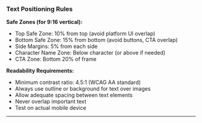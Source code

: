 ### Text Positioning Rules

**Safe Zones (for 9:16 vertical):**

- Top Safe Zone: 10% from top (avoid platform UI overlap)
- Bottom Safe Zone: 15% from bottom (avoid buttons, CTA overlap)
- Side Margins: 5% from each side
- Character Name Zone: Below character (or above if needed)
- CTA Zone: Bottom 20% of frame

**Readability Requirements:**

- Minimum contrast ratio: 4.5:1 (WCAG AA standard)
- Always use outline or background for text over images
- Allow adequate spacing between text elements
- Never overlap important text
- Test on actual mobile device

---
